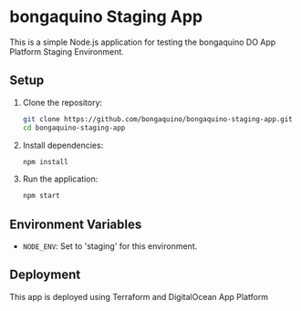 # bongaquino Staging App

This is a simple Node.js application for testing the bongaquino DO App Platform Staging Environment.

## Setup

1. Clone the repository:
   ```sh
   git clone https://github.com/bongaquino/bongaquino-staging-app.git
   cd bongaquino-staging-app
   ```

2. Install dependencies:
   ```sh
   npm install
   ```

3. Run the application:
   ```sh
   npm start
   ```

## Environment Variables

- `NODE_ENV`: Set to 'staging' for this environment.

## Deployment

This app is deployed using Terraform and DigitalOcean App Platform 